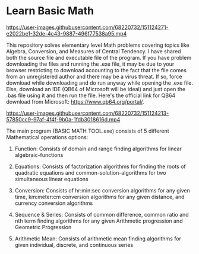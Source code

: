 # Learn Basic Math

https://user-images.githubusercontent.com/68220732/151124271-e2022be1-32de-4c43-9887-496f77538a95.mp4

This repository solves elementary level Math problems covering topics like Algebra, Conversion, and Measures of Central Tendency. I have shared both the source file and executable file of the program. If you have problem downloading the files and running the .exe file, it may be due to your browser restricting to download accounting to the fact that the file comes from an unregistered author and there may be a virus threat. If so, force download while downloading and do run anyway while opening the .exe file. Else, download an IDE (QB64 of Microsoft will be ideal) and just open the .bas file using it and then run the file. Here's the official link for QB64 download from Microsoft: https://www.qb64.org/portal/.

https://user-images.githubusercontent.com/68220732/151124213-57850cc9-97af-4f4f-9b0a-1fdb3018616d.mp4

The main program (BASIC MATH TOOL.exe) consists of 5 different Mathematical operations options:

1.	Function: Consists of domain and range finding algorithms for linear algebraic-functions

2.	Equations: Consists of factorization algorithms for finding the roots of quadratic equations and common-solution-algorithms for two simultaneous linear equations

3.	Conversion: Consists of hr:min:sec conversion algorithms for any given time, km:meter:cm conversion algorithms for any given distance, and currency conversion algorithms

4.	 Sequence & Series: Consists of common difference, common ratio and nth term finding algorithms for any given Arithmetic progression and Geometric Progression

5.	Arithmetic Mean: Consists of arithmetic mean finding algorithms for given individual, discrete, and continuous series
